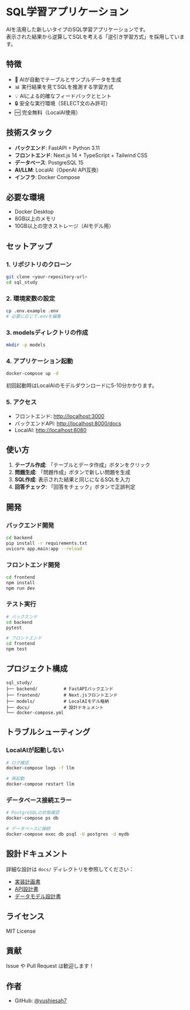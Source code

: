 # SQL学習アプリケーション

AIを活用した新しいタイプのSQL学習アプリケーションです。  
表示された結果から逆算してSQLを考える「逆引き学習方式」を採用しています。

## 特徴

- 🤖 AIが自動でテーブルとサンプルデータを生成
- 📊 実行結果を見てSQLを推測する学習方式
- 💡 AIによる的確なフィードバックとヒント
- 🔒 安全な実行環境（SELECT文のみ許可）
- 🆓 完全無料（LocalAI使用）

## 技術スタック

- **バックエンド**: FastAPI + Python 3.11
- **フロントエンド**: Next.js 14 + TypeScript + Tailwind CSS
- **データベース**: PostgreSQL 15
- **AI/LLM**: LocalAI（OpenAI API互換）
- **インフラ**: Docker Compose

## 必要な環境

- Docker Desktop
- 8GB以上のメモリ
- 10GB以上の空きストレージ（AIモデル用）

## セットアップ

### 1. リポジトリのクローン
```bash
git clone <your-repository-url>
cd sql_study
```

### 2. 環境変数の設定
```bash
cp .env.example .env
# 必要に応じて.envを編集
```

### 3. modelsディレクトリの作成
```bash
mkdir -p models
```

### 4. アプリケーション起動
```bash
docker-compose up -d
```

初回起動時はLocalAIのモデルダウンロードに5-10分かかります。

### 5. アクセス
- フロントエンド: [http://localhost:3000](http://localhost:3000)
- バックエンドAPI: [http://localhost:8000/docs](http://localhost:8000/docs)
- LocalAI: [http://localhost:8080](http://localhost:8080)

## 使い方

1. **テーブル作成**: 「テーブルとデータ作成」ボタンをクリック
2. **問題生成**: 「問題作成」ボタンで新しい問題を生成
3. **SQL作成**: 表示された結果と同じになるSQLを入力
4. **回答チェック**: 「回答をチェック」ボタンで正誤判定

## 開発

### バックエンド開発
```bash
cd backend
pip install -r requirements.txt
uvicorn app.main:app --reload
```

### フロントエンド開発
```bash
cd frontend
npm install
npm run dev
```

### テスト実行
```bash
# バックエンド
cd backend
pytest

# フロントエンド
cd frontend
npm test
```

## プロジェクト構成
```
sql_study/
├── backend/          # FastAPIバックエンド
├── frontend/         # Next.jsフロントエンド
├── models/           # LocalAIモデル格納
├── docs/             # 設計ドキュメント
└── docker-compose.yml
```

## トラブルシューティング

### LocalAIが起動しない
```bash
# ログ確認
docker-compose logs -f llm

# 再起動
docker-compose restart llm
```

### データベース接続エラー
```bash
# PostgreSQLの状態確認
docker-compose ps db

# データベースに接続
docker-compose exec db psql -U postgres -d mydb
```

## 設計ドキュメント

詳細な設計は `docs/` ディレクトリを参照してください：
- [実装計画書](docs/design/implementation_plan.md)
- [API設計書](docs/design/03_api/)
- [データモデル設計書](docs/design/01_data_model/)

## ライセンス

MIT License

## 貢献

Issue や Pull Request は歓迎します！

## 作者

- GitHub: [@yushiesah7](https://github.com/yushiesah7)